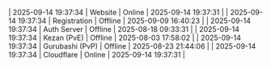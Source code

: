| 2025-09-14 19:37:34 | Website | Online | 2025-09-14 19:37:31 |
| 2025-09-14 19:37:34 | Registration | Offline | 2025-09-09 16:40:23 |
| 2025-09-14 19:37:34 | Auth Server | Offline | 2025-08-18 09:33:31 |
| 2025-09-14 19:37:34 | Kezan (PvE) | Offline | 2025-08-03 17:58:02 |
| 2025-09-14 19:37:34 | Gurubashi (PvP) | Offline | 2025-08-23 21:44:06 |
| 2025-09-14 19:37:34 | Cloudflare | Online | 2025-09-14 19:37:31 |
